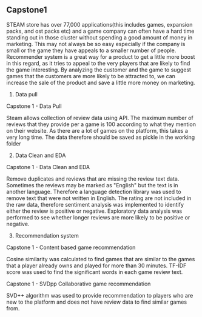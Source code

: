 ## Capstone1

STEAM store has over 77,000 applications(this includes games, expansion packs, and ost packs etc) and a game company can often have a hard time standing out in those cluster without spending a good amount of money in marketing. This may not always be so easy especially if the company is small or the game they have appeals to a smaller number of people.
Recommender system is a great way for a product to get a little more boost in this regard, as it tries to appeal to the very players that are likely to find the game interesting. By analyzing the customer and the game to suggest games that the customers are more likely to be attracted to, we can increase the sale of the product and save a little more money on marketing.

1. Data pull

Capstone 1 - Data Pull

Steam allows collection of review data using API.
The maximum number of reviews that they provide per a game is 100 according to what they mention on their website.
As there are a lot of games on the platform, this takes a very long time.
The data therefore should be saved as pickle in the working folder

2. Data Clean and EDA

Capstone 1 - Data Clean and EDA

Remove duplicates and reviews that are missing the review text data.
Sometimes the reviews may be marked as "English" but the text is in another language.
Therefore a language detection library was used to remove text that were not written in English.
The rating are not included in the raw data, therefore sentiment analysis was implemented to identify either the review is positive or negative.
Exploratory data analysis was performed to see whether longer reviews are more likely to be positive or negative.

3. Recommendation system

Capstone 1 - Content based game recommendation

Cosine similarity was calculated to find games that are similar to the games that a player already owns and played for more than 30 minutes.
TF-IDF score was used to find the significant words in each game review text.

Capstone 1 - SVDpp Collaborative game recommendation

SVD++ algorithm was used to provide recommendation to players who are new to the platform and does not have review data to find similar games from.
